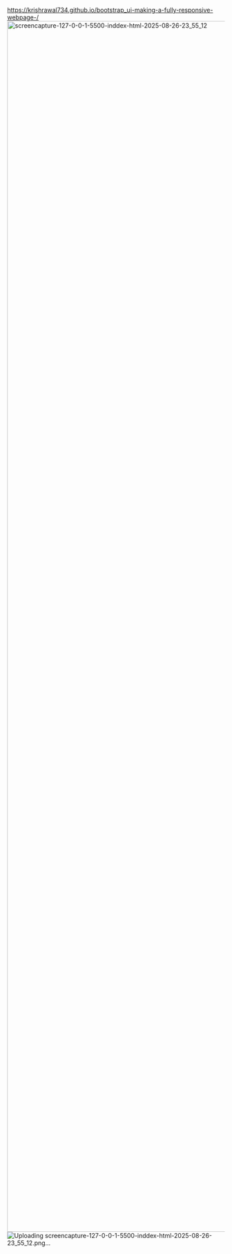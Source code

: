 https://krishrawal734.github.io/bootstrap_ui-making-a-fully-responsive-webpage-/
<img width="1366" height="2798" alt="screencapture-127-0-0-1-5500-inddex-html-2025-08-26-23_55_12" src="https://github.com/user-attachments/assets/16ad7349-1309-4b11-99fb-566f6907a304" />
![Uploading screencapture-127-0-0-1-5500-inddex-html-2025-08-26-23_55_12.png…]()

